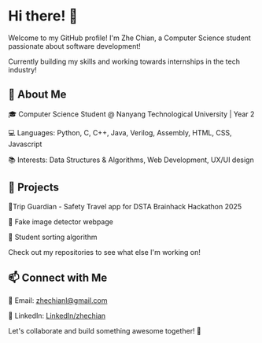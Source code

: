 # Hi there! 👋

Welcome to my GitHub profile! I'm Zhe Chian, a Computer Science student passionate about software development!

Currently building my skills and working towards internships in the tech industry!


## 🚀 About Me

🎓 Computer Science Student @ Nanyang Technological University | Year 2

💻 Languages: Python, C, C++, Java, Verilog, Assembly, HTML, CSS, Javascript

📚 Interests: Data Structures & Algorithms, Web Development, UX/UI design

## 📌 Projects

🔹Trip Guardian - Safety Travel app for DSTA Brainhack Hackathon 2025

🔹 Fake image detector webpage

🔹 Student sorting algorithm 

Check out my repositories to see what else I'm working on!

## 📫 Connect with Me

📧 Email: zhechianl@gmail.com

💼 LinkedIn: [LinkedIn/zhechian](https://www.linkedin.com/in/zhechian/)

Let's collaborate and build something awesome together! 🚀


